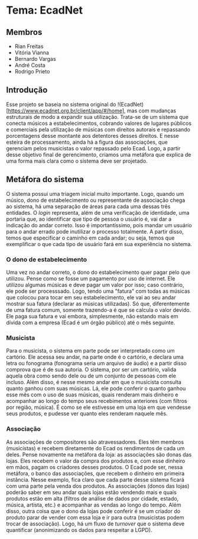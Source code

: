# Tema: EcadNet
## Membros
- Rian Freitas
- Vitória Vianna
- Bernardo Vargas
- André Costa
- Rodrigo Prieto
## Introdução
Esse projeto se baseia no sistema original do !(EcadNet)[https://www.ecadnet.org.br/client/app/#/home], mas com mudanças estruturais de modo a expandir sua utilização. Trata-se de um sistema que conecta músicos a estabelecimentos, cobrando valores de lugares públicos e comerciais pela utilização de músicas com direitos autorais e repassando porcentagens desse montante aos detentores desses direitos. E nesse esteira de processamento, ainda há a figura das associações, que gerenciam pelos musicistas o valor repassado pelo Ecad. Logo, a partir desse objetivo final de gerencimento, criamos uma metáfora que explica de uma forma mais clara como o sistema deve ser projetado.
## Metáfora do sistema
O sistema possui uma triagem inicial muito importante. Logo, quando um músico, dono de estabelecimento ou representante de associação chega ao sistema, há uma separação de áreas para cada uma dessas três entidades. O _login_ representa, além de uma verificação de identidade, uma portaria que, ao identificar que tipo de pessoa o usuário é, vai dar a indicação do andar correto. Isso é importantíssimo, pois mandar um usuário para o andar errado pode inutilizar o processo totalmente. A partir disso, temos que especificar o caminho em cada andar; ou seja, temos que exemplificar o que cada tipo de usuário fará em sua experiência no sistema.
### O dono de estabelecimento
Uma vez no andar correto, o dono do estabelecimento quer pagar pelo que utilizou. Pense como se fosse um pagamento por uso de internet. Ele utilizou algumas músicas e deve pagar um valor por isso; caso contrário, ele pode ser processsado. Logo, tendo uma "fatura" com todas as músicas que colocou para tocar em seu estabelecimento, ele vai ao seu andar mostrar sua fatura (declarar as músicas utilizadas). Só que, diferentemente de uma fatura comum, somente trazendo-a é que se calcula o valor devido. Ele paga sua fatura e vai embora, simplesmente, não estando mais em dívida com a empresa (Ecad é um órgão público) até o mês seguinte. 
### Musicista
Para o musicista, o sistema em parte pode ser interpretado como um cartório. Ele acessa seu andar, na parte onde é o cartório, e declara uma letra ou fonograma (fonograma seria um arquivo de áudio) e a partir disso comprova que é de sua autoria. O sistema, por ser um cartório, valida aquela obra como sendo dele ou de um conjunto de pessoas com ele incluso. Além disso, é nesse mesmo andar em que o musicista consulta quanto ganhou com suas músicas. Lá, ele pode conferir o quanto ganhou esse mês com o uso de suas músicas, quais renderam mais dinheiro e acompanhar ao longo do tempo seus recebimentos anteriores (com filtros por região, música). É como se ele estivesse em uma loja em que vendesse seus produtos, e pudesse ver quanto eles renderam naquele mês.
### Associação
As associações de compositores são atravessadores. Eles têm membros (musicistas) e recebem diretamente do Ecad os rendimentos de cada um deles. Pense novamente na metáfora da loja: as associações são donas das lojas. Eles recebem o valor da compra dos produtos e, com esse dinheiro em mãos, pagam os criadores desses produtos. O Ecad pode ser, nessa metáfora, o banco das associações, que recebem o dinheiro em primeira instância. Nesse exemplo, fica claro que cada parte desse sistema ficará com uma parte pela venda dos produtos. As associações (donos das lojas) poderão saber em seu andar quais lojas estão  vendendo mais e quais produtos estão em alta (filtros de análise de dados por cidade, estado, música, artista, etc.) e acompanhar as vendas ao longo do tempo. Além disso, outra coisa que o dono da lojas pode conferir é se um criador do produto parar de vender com essa loja e ir para outra (musicistas podem trocar de associação). Logo, há um fluxo de _turnover_ que o sistema deve quantificar (anonimizando os dados para respeitar a LGPD).
 
